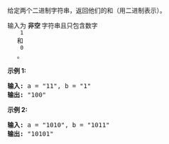 <html>
 <body>
  <p>
   给定两个二进制字符串，返回他们的和（用二进制表示）。
  </p>
  <p>
   输入为
   <strong>
    非空
   </strong>
   字符串且只包含数字
   <code>
    1
   </code>
   和
   <code>
    0
   </code>
   。
  </p>
  <p>
   <strong>
    示例 1:
   </strong>
  </p>
  <pre><strong>输入:</strong> a = "11", b = "1"
<strong>输出:</strong> "100"</pre>
  <p>
   <strong>
    示例 2:
   </strong>
  </p>
  <pre><strong>输入:</strong> a = "1010", b = "1011"
<strong>输出:</strong> "10101"</pre>
 </body>
</html>
